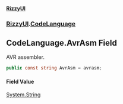 #### [RizzyUI](index 'index')
### [RizzyUI](RizzyUI 'RizzyUI').[CodeLanguage](RizzyUI.CodeLanguage 'RizzyUI.CodeLanguage')

## CodeLanguage.AvrAsm Field

AVR assembler.

```csharp
public const string AvrAsm = avrasm;
```

#### Field Value
[System.String](https://docs.microsoft.com/en-us/dotnet/api/System.String 'System.String')